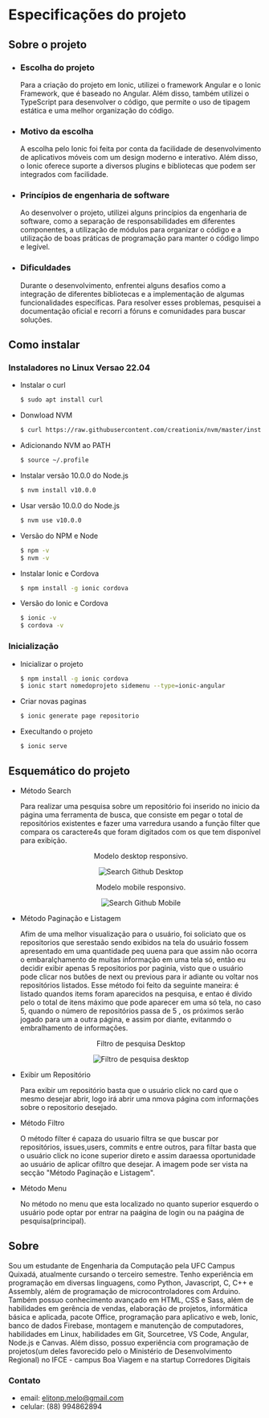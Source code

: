 # Especificações do projeto

## Sobre o projeto

* ### Escolha do projeto
    <p>Para a criação do projeto em Ionic, utilizei o framework Angular e o Ionic Framework, que é baseado no Angular. Além disso, também utilizei o TypeScript para desenvolver o código, que permite o uso de tipagem estática e uma melhor organização do código.</p>

* ### Motivo da escolha
    <p>A escolha pelo Ionic foi feita por conta da facilidade de desenvolvimento de aplicativos móveis com um design moderno e interativo. Além disso, o Ionic oferece suporte a diversos plugins e bibliotecas que podem ser integrados com facilidade.</p>
* ### Princípios de engenharia de software
    <p>Ao desenvolver o projeto, utilizei alguns princípios da engenharia de software, como a separação de responsabilidades em diferentes componentes, a utilização de módulos para organizar o código e a utilização de boas práticas de programação para manter o código limpo e legível.</p>
* ### Dificuldades
    <p>Durante o desenvolvimento, enfrentei alguns desafios como a integração de diferentes bibliotecas e a implementação de algumas funcionalidades específicas. Para resolver esses problemas, pesquisei a documentação oficial e recorri a fóruns e comunidades para buscar soluções. </p>

## Como instalar

### Instaladores no Linux Versao 22.04

* Instalar o curl

    ```bash
    $ sudo apt install curl
    ```
* Donwload NVM

    ```bash
    $ curl https://raw.githubusercontent.com/creationix/nvm/master/install.sh | bash 
    ```
* Adicionando NVM ao PATH

    ```bash
    $ source ~/.profile
    ```
* Instalar versão 10.0.0 do Node.js

    ```bash
    $ nvm install v10.0.0
    ```
* Usar versão 10.0.0 do Node.js

    ```bash
    $ nvm use v10.0.0
    ```
* Versão do NPM e Node

    ```bash
    $ npm -v
    $ nvm -v
    ```
* Instalar Ionic e Cordova
    ```bash
    $ npm install -g ionic cordova
    ```
* Versão do Ionic e Cordova

    ```bash
    $ ionic -v
    $ cordova -v
    ```
### Inicialização
* Inicializar o projeto

    ```bash
    $ npm install -g ionic cordova
    $ ionic start nomedoprojeto sidemenu --type=ionic-angular
    ```
* Criar novas paginas

    ```bash
    $ ionic generate page repositorio
    ```
* Execultando o projeto
    ```bash
    $ ionic serve
    ```
## Esquemático do projeto

* Método Search
    <p>Para realizar uma pesquisa sobre um repositório foi inserido no inicio da página uma ferramenta de busca, que consiste em pegar o total de repositórios existentes  e fazer uma varredura usando a função filter que compara os caractere4s que foram digitados com os que tem disponível para exibição.</p>

    <div align="center">

    Modelo desktop responsivo.

    ![Search Github Desktop](src/assets/imgs/pageSearch.png)

    Modelo mobile responsivo.

    ![Search Github Mobile](src/assets/imgs/searchGithubMobile.png)

    </div>
* Método Paginação e Listagem
    <p>Afim de uma melhor visualização para o usuário, foi soliciato que os repositorios que serestaão sendo exibidos na tela do usuário fossem apresentado em uma quantidade peq   uuena para que assim não ocorra o embaralçhamento de muitas informação em uma tela só, então eu decidir exibir apenas 5 repositorios por paginia, visto que o usuário pode clicar nos butões de next ou previous para ir adiante ou voltar nos repositórios listados. Esse método foi feito da seguinte maneira: é listado quandos items foram aparecidos na pesquisa, e entao é divido pelo o total  de itens máximo que pode aparecer em uma só tela, no caso 5, quando o número de repositórios passa de 5 , os próximos serão jogado para um a outra página, e assim por diante, evitanmdo o embralhamento de informações.</p>

    <div align="center">

    Filtro de pesquisa Desktop

    ![Filtro de pesquisa desktop](src/assets/imgs/filtroPesquisaDesktop.png)

    </div>
* Exibir um Repositório
    <p>Para exibir um repositório basta que o usuário click no card que o mesmo desejar abrir, logo irá abrir uma nmova página com informações sobre o repositorio desejado.</p>
* Método Filtro
    <p>O método filter  é capaza do usuario filtra se que buscar por repositórios, issues,users, commits e entre outros, para filtar basta que o usuário click no icone superior direto e assim daraessa oportunidade ao usuário de aplicar ofiltro que desejar. A imagem pode ser vista na secção "Método Paginação e Listagem".</p>
* Método Menu
    <p>No método no menu  que esta localizado no quanto superior esquerdo o usuário pode optar por entrar na paágina de login ou na paágina de pesquisa(principal).</p>
## Sobre
<p>Sou um estudante de Engenharia da Computação pela UFC Campus Quixadá, atualmente cursando o terceiro semestre. Tenho experiência em programação em diversas linguagens, como Python, Javascript,  C, C++ e Assembly, além de programação de microcontroladores com Arduino. Também possuo conhecimento avançado em HTML, CSS e Sass, além de habilidades em gerência de vendas, elaboração de projetos, informática básica e aplicada, pacote Office, programação para aplicativo e web, Ionic, banco de dados Firebase, montagem e manutenção de computadores, habilidades em Linux, habilidades em Git, Sourcetree, VS Code, Angular, Node.js e Canvas. Além disso, possuo experiência com programação de projetos(um deles favorecido pelo o Ministério de Desenvolvimento Regional) no IFCE - campus Boa Viagem e na startup Corredores Digitais</p>

### Contato
* email: elitonp.melo@gmail.com
* celular: (88) 994862894 